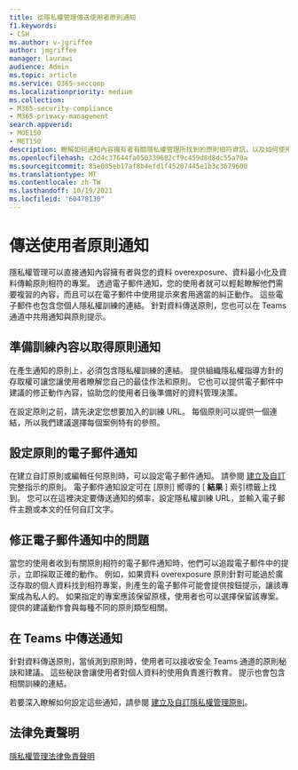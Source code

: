```yaml
---
title: 從隱私權管理傳送使用者原則通知
f1.keywords:
- CSH
ms.author: v-jgriffee
author: jmgriffee
manager: laurawi
audience: Admin
ms.topic: article
ms.service: O365-seccomp
ms.localizationpriority: medium
ms.collection:
- M365-security-compliance
- M365-privacy-management
search.appverid:
- MOE150
- MET150
description: 瞭解如何通知內容擁有者有關隱私權管理所找到的原則相符資訊，以及如何使用這些電子郵件通知來修正問題。
ms.openlocfilehash: c2d4c37644fa050339682cf9c459d8d8dc55a70a
ms.sourcegitcommit: 85e085eb17af8b4efd1f45207445e1b3c3679600
ms.translationtype: MT
ms.contentlocale: zh-TW
ms.lasthandoff: 10/19/2021
ms.locfileid: "60478130"
---
```

# <a name="send-users-policy-notifications"></a>傳送使用者原則通知

隱私權管理可以直接通知內容擁有者與您的資料 overexposure、資料最小化及資料傳輸原則相符的專案。 透過電子郵件通知，您的使用者就可以輕鬆瞭解他們需要複習的內容，而且可以在電子郵件中使用提示來套用適當的糾正動作。 這些電子郵件也包含您個人隱私權訓練的連結。 針對資料傳送原則，您也可以在 Teams 通道中共用通知與原則提示。

## <a name="prepare-training-content-for-policy-notifications"></a>準備訓練內容以取得原則通知

在產生通知的原則上，必須包含隱私權訓練的連結。 提供組織隱私權指導方針的存取權可讓您讓使用者瞭解您自己的最佳作法和原則。 它也可以提供電子郵件中建議的修正動作內容，協助您的使用者日後準備好的資料管理決策。

在設定原則之前，請先決定您想要加入的訓練 URL。 每個原則可以提供一個連結，所以我們建議選擇每個案例特有的參照。

## <a name="set-up-email-notifications-for-policies"></a>設定原則的電子郵件通知

在建立自訂原則或編輯任何原則時，可以設定電子郵件通知。 請參閱 [建立及自訂](privacy-management-policies-create.md) 完整指示的原則。 電子郵件通知設定可在 [原則] 嚮導的 [ **結果** ] 索引標籤上找到。 您可以在這裡決定要傳送通知的頻率，設定隱私權訓練 URL，並輸入電子郵件主題或本文的任何自訂文字。

## <a name="remediate-issues-from-email-notifications"></a>修正電子郵件通知中的問題

當您的使用者收到有關原則相符的電子郵件通知時，他們可以追蹤電子郵件中的提示，立即採取正確的動作。 例如，如果資料 overexposure 原則針對可能過於廣泛存取的個人資料找到相符專案，則產生的電子郵件可能會提供按鈕提示，讓該專案成為私人的。 如果指定的專案應該保留原樣，使用者也可以選擇保留該專案。 提供的建議動作會與每種不同的原則類型相關。

## <a name="send-notifications-in-teams"></a>在 Teams 中傳送通知

針對資料傳送原則，當偵測到原則時，使用者可以接收安全 Teams 通道的原則秘訣和建議。 這些秘訣會讓使用者對個人資料的使用負責進行教育。 提示也會包含相關訓練的連結。

若要深入瞭解如何設定這些通知，請參閱 [建立及自訂隱私權管理原則](privacy-management-policies-create.md#set-user-email-notifications)。

## <a name="legal-disclaimer"></a>法律免責聲明

[隱私權管理法律免責聲明](privacy-management-disclaimer.md)
